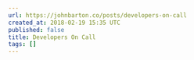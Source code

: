```yaml
---
url: https://johnbarton.co/posts/developers-on-call
created_at: 2018-02-19 15:35 UTC
published: false
title: Developers On Call
tags: []
---
```



